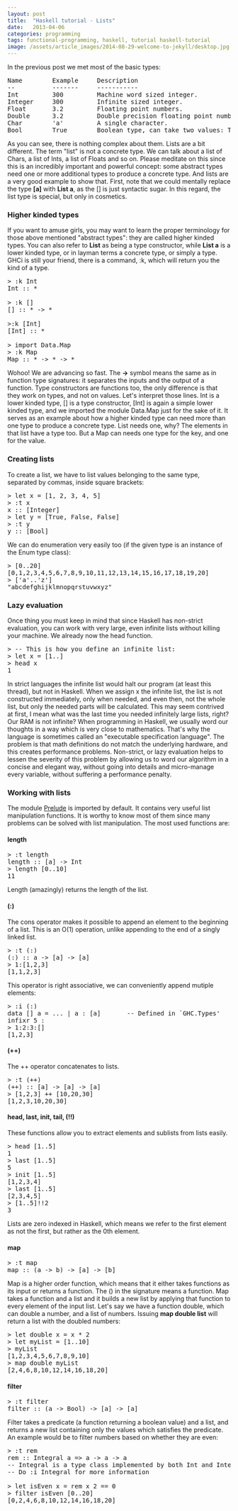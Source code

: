 ```yaml
---
layout: post
title:  "Haskell tutorial - Lists"
date:   2013-04-06
categories: programming
tags: functional-programming, haskell, tutorial haskell-tutorial
image: /assets/article_images/2014-08-29-welcome-to-jekyll/desktop.jpg
---
```


<p>
    In the previous post we met most of the basic types:
</p>

<pre>
Name        Example     Description
--          -------     -----------
Int         300         Machine word sized integer.
Integer     300         Infinite sized integer.
Float       3.2         Floating point numbers.
Double      3.2         Double precision floating point numbers.
Char        'a'         A single character.
Bool        True        Boolean type, can take two values: True or False.
</pre>

<p>
    As you can see, there is nothing complex about them. Lists are a bit different. The term "list" is not a concrete type. We can talk about
    a list of Chars, a list of Ints, a list of Floats and so on. Please meditate on this since this is an incredibly important and powerful concept: some
    abstract types need one or more additional types to produce a concrete type. And lists are a very good example to show that. First, note that we could mentally
    replace the type <b>[a]</b> with <b>List a</b>, as the [] is just syntactic sugar. In this regard, the list type is special, but only in cosmetics.
</p>

<h3>Higher kinded types</h3>

<p>
    If you want to amuse girls, you may want to learn the proper terminology for those above mentioned "abstract types": they are called higher kinded types.
    You can also refer to <b>List</b> as being a type constructor, while <b>List a</b> is a lower kinded type, or in layman terms a concrete type, or simply a type.
    GHCi is still your friend, there is a command, :k, which will return you the kind of a type.
</p>

<pre>
> :k Int
Int :: *

> :k []
[] :: * -> *

>:k [Int]
[Int] :: *

> import Data.Map
> :k Map
Map :: * -> * -> *
</pre>

<p>
    Wohoo! We are advancing so fast. The <b>-></b> symbol means the same as in function type signatures: it separates the inputs and the
    output of a function. Type constructors are functions too, the only difference is that they work on types, and not on values. Let's interpret those lines.
    Int is a lower kinded type, [] is a type constructor, [Int] is again a simple lower kinded type,
    and we imported the module Data.Map just for the sake of it. It serves as an example about how a higher kinded type can need more than one type to produce
    a concrete type. List needs one, why? The elements in that list have a type too. But a Map can needs one type for the key, and one for the value.
</p>

<h3>Creating lists</h3>

<p>
    To create a list, we have to list values belonging to the same type, separated by commas, inside square brackets:
</p>

<pre>
> let x = [1, 2, 3, 4, 5]
> :t x
x :: [Integer]
> let y = [True, False, False]
> :t y
y :: [Bool]
</pre>

<p>
    We can do enumeration very easily too (if the given type is an instance of the Enum type class):
</p>

<pre>
> [0..20]
[0,1,2,3,4,5,6,7,8,9,10,11,12,13,14,15,16,17,18,19,20]
> ['a'..'z']
"abcdefghijklmnopqrstuvwxyz"
</pre>

<h3>Lazy evaluation</h3>

<p>
    Once thing you must keep in mind that since Haskell has non-strict evaluation, you can work with very large, even infinite lists without killing your machine.
    We already now the head function.
</p>

<pre>
> -- This is how you define an infinite list:
> let x = [1..]
> head x
1
</pre>

<p>
    In strict languages the infinite list would halt our program (at least this thread), but not in Haskell. When we assign x the infinite list, the list is not
    constructed immediately, only when needed, and even then, not the whole list, but only the needed parts will be calculated. This may seem contrived at first,
    I mean what was the last time you needed infinitely large lists, right? Our RAM is not infinite?  When programming in Haskell,
    we usually word our thoughts in a way which is very close to mathematics. That's why the language is sometimes called an "executable specification language".
    The problem is that math definitions do not match the underlying hardware, and this creates performance problems. Non-strict, or lazy evaluation helps to lessen
    the severity of this problem by allowing us to word our algorithm in a concise and elegant way, without going into details and micro-manage every variable,
    without suffering a performance penalty.
</p>

<h3>Working with lists</h3>

<p>
    The module <a href="http://hackage.haskell.org/packages/archive/base/4.3.0.0/doc/html/Prelude.html">Prelude</a> is imported by default. It contains
    very useful list manipulation functions. It is worthy to know most of them since many problems can be solved with list manipulation.
    The most used functions are:
</p>

<h4>length</h4>

<pre>
> :t length
length :: [a] -> Int
> length [0..10]
11
</pre>

<p>
    Length (amazingly) returns the length of the list.
</p>

<h4>(:)</h4>

<p>
    The cons operator makes it possible to append an element to the beginning of a list. This is an O(1) operation, unlike appending to the end of a singly
    linked list.
</p>

<pre>
> :t (:)
(:) :: a -> [a] -> [a]
> 1:[1,2,3]
[1,1,2,3]
</pre>

<p>
    This operator is right associative, we can conveniently append mutiple elements:
</p>

<pre>
> :i (:)
data [] a = ... | a : [a]       -- Defined in `GHC.Types'
infixr 5 :
> 1:2:3:[]
[1,2,3]
</pre>

<h4>(++)</h4>

<p>
    The ++ operator concatenates to lists.
</p>

<pre>
> :t (++)
(++) :: [a] -> [a] -> [a]
> [1,2,3] ++ [10,20,30]
[1,2,3,10,20,30]
</pre>

<h4>head, last, init, tail, (!!)</h4>

<p>
    These functions allow you to extract elements and sublists from lists easily.
</p>

<pre>
> head [1..5]
1
> last [1..5]
5
> init [1..5]
[1,2,3,4]
> last [1..5]
[2,3,4,5]
> [1..5]!!2
3
</pre>

<p>
    Lists are zero indexed in Haskell, which means we refer to the first element as not the first, but rather as the 0th element.
</p>

<h4>map</h4>

<pre>
> :t map
map :: (a -> b) -> [a] -> [b]
</pre>

<p>
    Map is a higher order function, which means that it either takes functions as its input or returns a function. The () in the signature means a function.
    Map takes a function and a list and it builds a new list by applying that function to every element of the input list. Let's say we have a function double, which
    can double a number, and a list of numbers. Issuing <b>map double list</b> will return a list with the doubled numbers:
</p>

<pre>
> let double x = x * 2
> let myList = [1..10]
> myList
[1,2,3,4,5,6,7,8,9,10]
> map double myList
[2,4,6,8,10,12,14,16,18,20]
</pre>

<h4>filter</h4>

<pre>
> :t filter
filter :: (a -> Bool) -> [a] -> [a]
</pre>

<p>
    Filter takes a predicate (a function returning a boolean value) and a list, and returns a new list containing only the values which satisfies the predicate.
    An example would be to filter numbers based on whether they are even:
</p>

<pre>
> :t rem
rem :: Integral a => a -> a -> a
-- Integral is a type class implemented by both Int and Integer types.
-- Do :i Integral for more information

> let isEven x = rem x 2 == 0
> filter isEven [0..20]
[0,2,4,6,8,10,12,14,16,18,20]
</pre>
